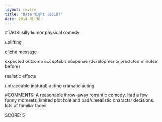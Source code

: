 ```yaml
---
layout: review
title: "Date Night (2010)"
date: 2014-01-30
---
```


#TAGS:
silly humor
physical comedy

uplifting

cliché message

expected outcome
acceptable suspense (developments predicted minutes before)

realistic effects

untraceable (natural) acting
dramatic acting

#COMMENTS:
A reasonable throw-away romantic comedy. Had a few funny moments, limited plot hole and bad/unrealistic character decisions. lots of familiar faces.





SCORE:
5
